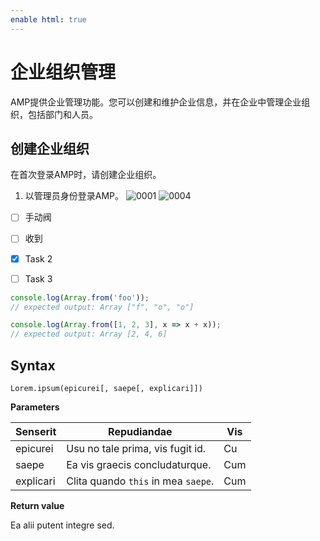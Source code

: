 ```yaml
---
enable html: true
---
```

# 企业组织管理

AMP提供企业管理功能。您可以创建和维护企业信息，并在企业中管理企业组织，包括部门和人员。
## 创建企业组织
在首次登录AMP时，请创建企业组织。
1. 以管理员身份登录AMP。
![0001](3.resource/0001.png)
![0004](3.resource/0004.jpg)

* [ ] 手动阀 
* [ ] 收到

* [x] Task 2
* [ ] Task 3

```javascript
console.log(Array.from('foo'));
// expected output: Array ["f", "o", "o"]

console.log(Array.from([1, 2, 3], x => x + x));
// expected output: Array [2, 4, 6]
```

## Syntax

    Lorem.ipsum(epicurei[, saepe[, explicari]])

**Parameters**

| Senserit  | Repudiandae                         | Vis |
| --------- | ----------------------------------- | --- |
| epicurei  | Usu no tale prima, vis fugit  id.   | Cu  |
| saepe     | Ea vis graecis concludaturque.      | Cum |
| explicari | Clita quando `this` in mea `saepe`. | Cum |

**Return value**

Ea alii putent integre sed.
